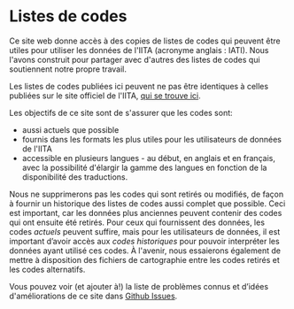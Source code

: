 # Listes de codes

Ce site web donne accès à des copies de listes de codes qui peuvent être utiles pour utiliser les données de l'IITA (acronyme anglais : IATI). Nous l'avons construit pour partager avec d'autres des listes de codes qui soutiennent notre propre travail.

Les listes de codes publiées ici peuvent ne pas être identiques à celles publiées sur le site officiel de l'IITA, [qui se trouve ici](http://iatistandard.org/codelists/).

Les objectifs de ce site sont de s'assurer que les codes sont:

* aussi actuels que possible
* fournis dans les formats les plus utiles pour les utilisateurs de données de l'IITA
* accessible en plusieurs langues - au début, en anglais et en français, avec la possibilité d'élargir la gamme des langues en fonction de la disponibilité des traductions.

Nous ne supprimerons pas les codes qui sont retirés ou modifiés, de façon à fournir un historique des listes de codes aussi complet que possible. Ceci est important, car les données plus anciennes peuvent contenir des codes qui ont ensuite été retirés. Pour ceux qui fournissent des données, les codes *actuels* peuvent suffire, mais pour les utilisateurs de données, il est important d’avoir accès aux *codes historiques* pour pouvoir interpréter les données ayant utilisé ces codes. À l'avenir, nous essaierons également de mettre à disposition des fichiers de cartographie entre les codes retirés et les codes alternatifs.

Vous pouvez voir (et ajouter à!) la liste de problèmes connus et d’idées d'améliorations de ce site dans [Github Issues](https://github.com/codeforiati/codelists/issues/).
